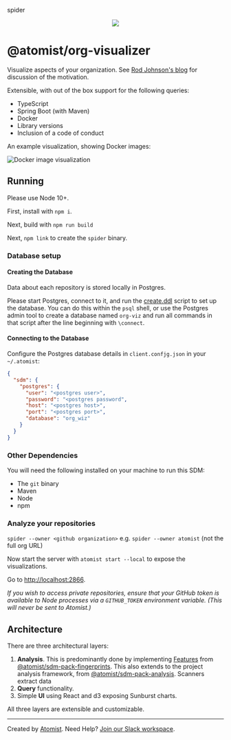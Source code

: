 spider<p align="center">
  <img src="https://images.atomist.com/sdm/SDM-Logo-Dark.png">
</p>

# @atomist/org-visualizer

Visualize aspects of your organization. See [Rod Johnson's blog](https://blog.atomist.com/this-will-surprise-you/) for discussion of the motivation.

Extensible, with out of the box
support for the following queries:

- TypeScript
- Spring Boot (with Maven)
- Docker
- Library versions
- Inclusion of a code of conduct

An example visualization, showing Docker images:

![Docker image visualization](images/dockerImageSunburst.png "Docker image skew")

## Running

Please use Node 10+.

First, install with `npm i`.

Next, build with `npm run build`

Next, `npm link` to create the `spider` binary.

### Database setup

#### Creating the Database

Data about each repository is stored locally in Postgres.

Please start Postgres, connect to it, and run the [create.ddl](ddl/create.ddl) script to set up the database. You can do this within the `psql` shell, or use the Postgres admin tool to create a database named `org-viz` and run all commands in that script after the line beginning with `\connect`.

#### Connecting to the Database

Configure the Postgres database details in `client.confjg.json` in your `~/.atomist`:

```json
{
  "sdm": {
    "postgres": {
      "user": "<postgres user>",
      "password": "<postgres password",
      "host": "<postgres host>",
      "port": "<postgres port>",
      "database": "org_wiz"
    }
  }
}
```

### Other Dependencies

You will need the following installed on your machine to run this SDM:

- The `git` binary
- Maven
- Node
- npm

### Analyze your repositories

`spider --owner <github organization>` e.g. `spider --owner atomist` (not the full org URL)

Now start the server with `atomist start --local` to expose the visualizations.

Go to [http://localhost:2866](http://localhost:2866).

_If you wish to access private repositories, ensure that your GitHub token is available to 
Node processes via a `GITHUB_TOKEN` environment variable. (This will
never be sent to Atomist.)_

## Architecture

There are three architectural layers:

1. **Analysis**. This is predominantly done by implementing [Features](https://github.com/atomist/sdm-pack-fingerprints/blob/95f2213759de26e6fe6a6e78edff8b36fa357f08/lib/machine/Feature.ts#L131) from [@atomist/sdm-pack-fingerprints](https://github.com/atomist/sdm-pack-fingerprints). This also extends to the project analysis framework, from [@atomist/sdm-pack-analysis](https://github.com/atomist/sdm-pack-analysis). Scanners extract data
2. **Query** functionality.
3. Simple **UI** using React and d3 exposing Sunburst charts.

All three layers are extensible and customizable.

-----

Created by [Atomist][atomist].
Need Help?  [Join our Slack workspace][slack].

[atomist]: https://atomist.com/ (Atomist - How Teams Deliver Software)
[slack]: https://join.atomist.com/ (Atomist Community Slack)
